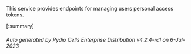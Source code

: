 






This service provides endpoints for managing users personal access tokens.

[:summary]

###### Auto generated by Pydio Cells Enterprise Distribution v4.2.4-rc1 on 6-Jul-2023
